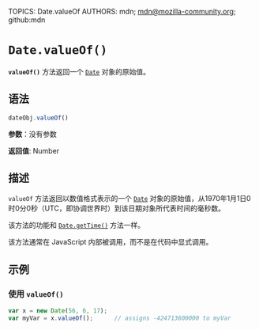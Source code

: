 TOPICS: Date.valueOf
AUTHORS: mdn; mdn@mozilla-community.org; github:mdn

# `Date.valueOf()`

**`valueOf()`** 方法返回一个 [`Date`](/zh-hans/webfrontend/Date) 对象的原始值。

## 语法

```javascript
dateObj.valueOf()
```

**参数**：没有参数

**返回值**: Number

## 描述

`valueOf` 方法返回以数值格式表示的一个 [`Date`](/zh-hans/webfrontend/Date) 对象的原始值，从1970年1月1日0时0分0秒（UTC，即协调世界时）到该日期对象所代表时间的毫秒数。

该方法的功能和 [`Date.getTime()`](/zh-hans/webfrontend/Date.getTime) 方法一样。

该方法通常在 JavaScript 内部被调用，而不是在代码中显式调用。

## 示例

### 使用 `valueOf()`

```javascript
var x = new Date(56, 6, 17);
var myVar = x.valueOf();      // assigns -424713600000 to myVar
```
